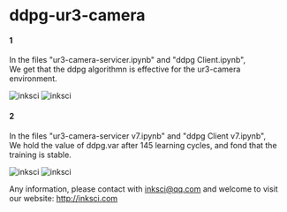 # ddpg-ur3-camera

#### 1
In the files "ur3-camera-servicer.ipynb" and "ddpg Client.ipynb",  
We get that the ddpg algorithmn is effective for the ur3-camera environment.

![inksci](https://github.com/inksci/ddpg-ur3-camera/blob/master/assets/r.png)
![inksci](https://github.com/inksci/ddpg-ur3-camera/blob/master/assets/d.png)

#### 2
In the files "ur3-camera-servicer v7.ipynb" and "ddpg Client v7.ipynb",  
We hold the value of ddpg.var after 145 learning cycles, and fond that the training is stable.

![inksci](https://github.com/inksci/ddpg-ur3-camera/blob/master/assets/v7-r.png)
![inksci](https://github.com/inksci/ddpg-ur3-camera/blob/master/assets/v7-d.png)


Any information, please contact with inksci@qq.com and welcome to visit our website: http://inksci.com
